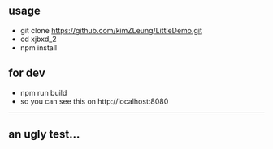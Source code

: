 ## usage
- git clone https://github.com/kimZLeung/LittleDemo.git
- cd xjbxd_2
- npm install

## for dev
- npm run build
- so you can see this on http://localhost:8080

---
## an ugly test...
